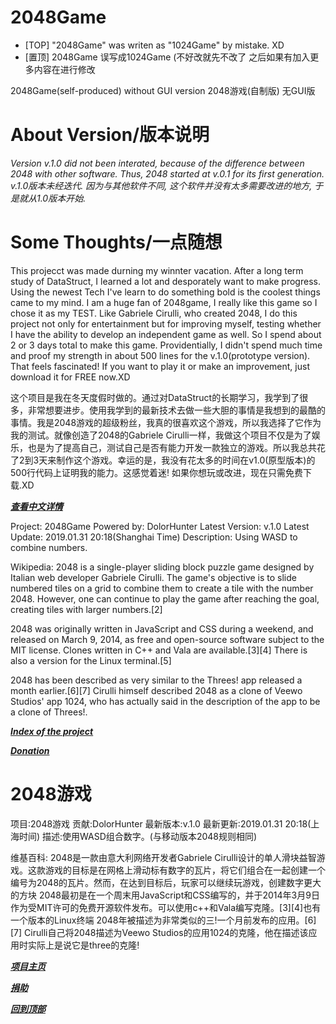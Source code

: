# 2048Game

- [TOP] "2048Game" was writen as "1024Game" by mistake. XD
- [置顶] 2048Game 误写成1024Game (不好改就先不改了 之后如果有加入更多内容在进行修改


2048Game(self-produced) without GUI version
2048游戏(自制版) 无GUI版

# About Version/版本说明
*Version v.1.0 did not been interated, because of the difference between 2048 with other software. Thus, 2048 started at v.0.1 for its first generation.*
*v.1.0版本未经迭代. 因为与其他软件不同, 这个软件并没有太多需要改进的地方, 于是就从1.0版本开始.*

# Some Thoughts/一点随想
This projecct was made durning my winnter vacation. After a long term study of DataStruct, I learned a lot and desporately want to make progress. Using the newest Tech I've learn to do something bold is the coolest things came to my mind. I am a huge fan of 2048game, I really like this game so I chose it as my TEST. Like Gabriele Cirulli, who created 2048, I do this project not only for entertainment but for improving myself, testing whether I have the ability to develop an independent game as well. So I spend about 2 or 3 days total to make this game. Providentially, I didn't spend much time and proof my strength in about 500 lines for the v.1.0(prototype version). That feels fascinated!
If you want to play it or make an improvement, just download it for FREE now.XD

这个项目是我在冬天度假时做的。通过对DataStruct的长期学习，我学到了很多，非常想要进步。使用我学到的最新技术去做一些大胆的事情是我想到的最酷的事情。我是2048游戏的超级粉丝，我真的很喜欢这个游戏，所以我选择了它作为我的测试。就像创造了2048的Gabriele Cirulli一样，我做这个项目不仅是为了娱乐，也是为了提高自己，测试自己是否有能力开发一款独立的游戏。所以我总共花了2到3天来制作这个游戏。幸运的是，我没有花太多的时间在v1.0(原型版本)的500行代码上证明我的能力。这感觉着迷!
如果你想玩或改进，现在只需免费下载.XD

___[查看中文详情](#2048游戏)___

Project: 2048Game
Powered by: DolorHunter
Latest Version: v.1.0
Latest Update:	2019.01.31	20:18(Shanghai Time)
Description: Using WASD to combine numbers. 

Wikipedia:
2048 is a single-player sliding block puzzle game designed by Italian web developer Gabriele Cirulli. The game's objective is to slide numbered tiles on a grid to combine them to create a tile with the number 2048. However, one can continue to play the game after reaching the goal, creating tiles with larger numbers.[2]

2048 was originally written in JavaScript and CSS during a weekend, and released on March 9, 2014, as free and open-source software subject to the MIT license. Clones written in C++ and Vala are available.[3][4] There is also a version for the Linux terminal.[5]

2048 has been described as very similar to the Threes! app released a month earlier.[6][7] Cirulli himself described 2048 as a clone of Veewo Studios' app 1024, who has actually said in the description of the app to be a clone of Threes!.
              
___[Index of the project](https://github.com/DolorHunter/1024Game)___

___[Donation](https://www.paypal.me/dolor059)___

# 2048游戏

项目:2048游戏
贡献:DolorHunter
最新版本:v.1.0
最新更新:2019.01.31 20:18(上海时间)
描述:使用WASD组合数字。(与移动版本2048规则相同)

维基百科:
2048是一款由意大利网络开发者Gabriele Cirulli设计的单人滑块益智游戏。这款游戏的目标是在网格上滑动标有数字的瓦片，将它们组合在一起创建一个编号为2048的瓦片。然而，在达到目标后，玩家可以继续玩游戏，创建数字更大的方块
2048最初是在一个周末用JavaScript和CSS编写的，并于2014年3月9日作为受MIT许可的免费开源软件发布。可以使用c++和Vala编写克隆。[3][4]也有一个版本的Linux终端
2048年被描述为非常类似的三!一个月前发布的应用。[6][7] Cirulli自己将2048描述为Veewo Studios的应用1024的克隆，他在描述该应用时实际上是说它是three的克隆!

___[项目主页](https://github.com/DolorHunter/1024Game)___

___[捐助](https://www.paypal.me/dolor059)___


___[回到顶部](#2048Game)___
